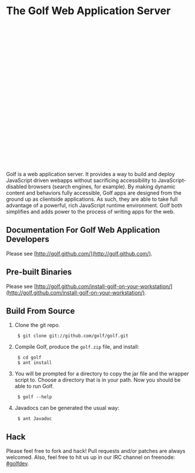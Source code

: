 The Golf Web Application Server
===============================

  <object width="640" height="385"><param name="movie" value="http://www.youtube.com/v/4cmWRTVOBpo?fs=1&amp;hl=en_US"></param><param name="allowFullScreen" value="true"></param><param name="allowscriptaccess" value="always"></param><embed src="http://www.youtube.com/v/4cmWRTVOBpo?fs=1&amp;hl=en_US" type="application/x-shockwave-flash" allowscriptaccess="always" allowfullscreen="true" width="640" height="385"></embed></object>

Golf is a web application server. It provides a way to build and deploy JavaScript driven webapps without sacrificing accessibility to JavaScript-disabled browsers (search engines, for example). By making dynamic content and behaviors fully accessible, Golf apps are designed from the ground up as clientside applications. As such, they are able to take full advantage of a powerful, rich JavaScript runtime environment. Golf both simplifies and adds power to the process of writing apps for the web.

Documentation For Golf Web Application Developers
-------------------------------------------------

Please see [http://golf.github.com/](http://golf.github.com/).

Pre-built Binaries
------------------

Please see [http://golf.github.com/install-golf-on-your-workstation/](http://golf.github.com/install-golf-on-your-workstation/).

Build From Source
-----------------

1. Clone the git repo.

        $ git clone git://github.com/golf/golf.git

2. Compile Golf, produce the `golf.zip` file, and install:
        
        $ cd golf
        $ ant install

3. You will be prompted for a directory to copy the jar file and the wrapper script to. Choose a directory that is in your path. Now you should be able to run Golf.

        $ golf --help

4. Javadocs can be generated the usual way:

        $ ant Javadoc

Hack
----

Please feel free to fork and hack! Pull requests and/or patches are always welcomed. Also, feel free to hit us up in our IRC channel on freenode: [#golfdev](irc://irc.freenode.net/golfdev).
